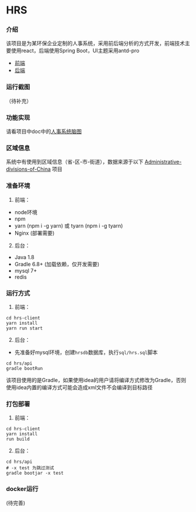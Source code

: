 # HRS

### 介绍
该项目是为某环保企业定制的人事系统，采用前后端分析的方式开发，前端技术主要使用react，后端使用Spring Boot，UI主题采用antd-pro

* [前端](https://github.com/shanzhaozhen/hrs-client)
* [后端](https://github.com/shanzhaozhen/hrs)

### 运行截图
（待补充）

### 功能实现
请看项目中doc中的[人事系统脑图](https://github.com/shanzhaozhen/hrs/blob/master/doc/%E4%BA%BA%E4%BA%8B%E7%B3%BB%E7%BB%9F%E8%84%91%E5%9B%BE.vsdx)

### 区域信息
系统中有使用到区域信息（省-区-市-街道），数据来源于以下
[Administrative-divisions-of-China](https://github.com/modood/Administrative-divisions-of-China)
项目

### 准备环境
1. 前端：
- node环境
- npm
- yarn (npm i -g yarn) 或 tyarn (npm i -g tyarn)
- Nginx (部署需要)

2. 后台：
- Java 1.8 
- Gradle 6.8+ (加载依赖，仅开发需要)
- mysql 7+
- redis

### 运行方式
1. 前端：
```shell
cd hrs-client
yarn install
yarn run start
```

2. 后台：
- 先准备好mysql环境，创建`hrsdb`数据库，执行`sql/hrs.sql`脚本
```shell
cd hrs/api
gradle bootRun
```
该项目使用的是Gradle，如果使用idea的用户请将编译方式修改为Gradle，否则使用idea内置的编译方式可能会造成xml文件不会编译到目标路径

### 打包部署
1. 前端：
```shell
cd hrs-client
yarn install
run build
```

2. 后台：
```shell
cd hrs/api
# -x test 为跳过测试
gradle bootjar -x test
```

### docker运行
(待完善)